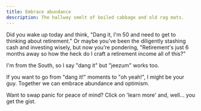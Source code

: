 ```yaml
---
title: Embrace abundance
description: The hallway smelt of boiled cabbage and old rag mats.
---
```


Did you wake up today and think, "Dang it, I'm 50 and need to get to thinking about retirement." Or maybe you've been the diligently stashing cash and investing wisely, but now you're pondering, "Retirement's just 6 months away so how the heck do I craft a retirement income all of this?"

I'm from the South, so I say "dang it" but "jeezum" works too.

If you want to go from "dang it!" moments to "oh yeah!", I might be your guy. Together we can embrace abundance and optimism.

Want to swap panic for peace of mind? Click on 'learn more' and, well... you get the gist.
